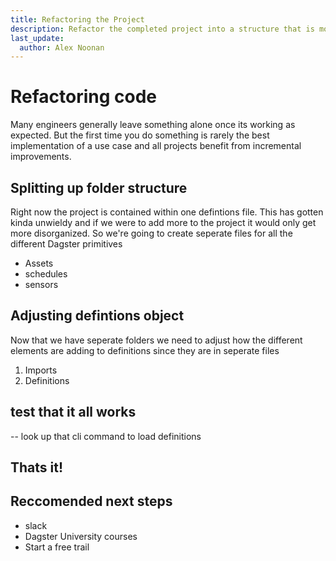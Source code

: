 ```yaml
---
title: Refactoring the Project
description: Refactor the completed project into a structure that is more organized and scalable. 
last_update:
  author: Alex Noonan
---
```


# Refactoring code

Many engineers generally leave something alone once its working as expected. But the first time you do something is rarely the best implementation of a use case and all projects benefit from incremental improvements.

## Splitting up folder structure

Right now the project is contained within one defintions file. This has gotten kinda unwieldy and if we were to add more to the project it would only get more disorganized. So we're going to create seperate files for all the different Dagster primitives 
- Assets
- schedules
- sensors

## Adjusting defintions object

Now that we have seperate folders we need to adjust how the different elements are adding to definitions since they are in seperate files 

1. Imports
2. Definitions 


## test that it all works

-- look up that cli command to load definitions


## Thats it!

## Reccomended next steps

- slack
- Dagster University courses
- Start a free trail